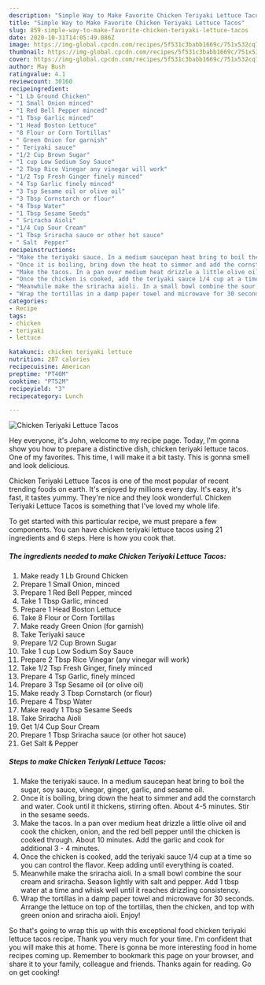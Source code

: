 ```yaml
---
description: "Simple Way to Make Favorite Chicken Teriyaki Lettuce Tacos"
title: "Simple Way to Make Favorite Chicken Teriyaki Lettuce Tacos"
slug: 859-simple-way-to-make-favorite-chicken-teriyaki-lettuce-tacos
date: 2020-10-31T14:05:49.086Z
image: https://img-global.cpcdn.com/recipes/5f531c3babb1669c/751x532cq70/chicken-teriyaki-lettuce-tacos-recipe-main-photo.jpg
thumbnail: https://img-global.cpcdn.com/recipes/5f531c3babb1669c/751x532cq70/chicken-teriyaki-lettuce-tacos-recipe-main-photo.jpg
cover: https://img-global.cpcdn.com/recipes/5f531c3babb1669c/751x532cq70/chicken-teriyaki-lettuce-tacos-recipe-main-photo.jpg
author: May Bush
ratingvalue: 4.1
reviewcount: 30160
recipeingredient:
- "1 Lb Ground Chicken"
- "1 Small Onion minced"
- "1 Red Bell Pepper minced"
- "1 Tbsp Garlic minced"
- "1 Head Boston Lettuce"
- "8 Flour or Corn Tortillas"
- " Green Onion for garnish"
- " Teriyaki sauce"
- "1/2 Cup Brown Sugar"
- "1 cup Low Sodium Soy Sauce"
- "2 Tbsp Rice Vinegar any vinegar will work"
- "1/2 Tsp Fresh Ginger finely minced"
- "4 Tsp Garlic finely minced"
- "3 Tsp Sesame oil or olive oil"
- "3 Tbsp Cornstarch or flour"
- "4 Tbsp Water"
- "1 Tbsp Sesame Seeds"
- " Sriracha Aioli"
- "1/4 Cup Sour Cream"
- "1 Tbsp Sriracha sauce or other hot sauce"
- " Salt  Pepper"
recipeinstructions:
- "Make the teriyaki sauce. In a medium saucepan heat bring to boil the sugar, soy sauce, vinegar, ginger, garlic, and sesame oil."
- "Once it is boiling, bring down the heat to simmer and add the cornstarch and water. Cook until it thickens, stirring often. About 4-5 minutes. Stir in the sesame seeds."
- "Make the tacos. In a pan over medium heat drizzle a little olive oil and cook the chicken, onion, and the red bell pepper until the chicken is cooked through. About 10 minutes. Add the garlic and cook for additional 3 - 4 minutes."
- "Once the chicken is cooked, add the teriyaki sauce 1/4 cup at a time so you can control the flavor. Keep adding until everything is coated."
- "Meanwhile make the sriracha aioli. In a small bowl combine the sour cream and sriracha. Season lightly with salt and pepper. Add 1 tbsp water at a time and whisk well until it reaches drizzling consistency."
- "Wrap the tortillas in a damp paper towel and microwave for 30 seconds. Arrange the lettuce on top of the tortillas, then the chicken, and top with green onion and sriracha aioli. Enjoy!"
categories:
- Recipe
tags:
- chicken
- teriyaki
- lettuce

katakunci: chicken teriyaki lettuce 
nutrition: 287 calories
recipecuisine: American
preptime: "PT40M"
cooktime: "PT52M"
recipeyield: "3"
recipecategory: Lunch

---
```



![Chicken Teriyaki Lettuce Tacos](https://img-global.cpcdn.com/recipes/5f531c3babb1669c/751x532cq70/chicken-teriyaki-lettuce-tacos-recipe-main-photo.jpg)

Hey everyone, it's John, welcome to my recipe page. Today, I'm gonna show you how to prepare a distinctive dish, chicken teriyaki lettuce tacos. One of my favorites. This time, I will make it a bit tasty. This is gonna smell and look delicious.

Chicken Teriyaki Lettuce Tacos is one of the most popular of recent trending foods on earth. It's enjoyed by millions every day. It's easy, it's fast, it tastes yummy. They're nice and they look wonderful. Chicken Teriyaki Lettuce Tacos is something that I've loved my whole life.




To get started with this particular recipe, we must prepare a few components. You can have chicken teriyaki lettuce tacos using 21 ingredients and 6 steps. Here is how you cook that.

<!--inarticleads1-->

##### The ingredients needed to make Chicken Teriyaki Lettuce Tacos:

1. Make ready 1 Lb Ground Chicken
1. Prepare 1 Small Onion, minced
1. Prepare 1 Red Bell Pepper, minced
1. Take 1 Tbsp Garlic, minced
1. Prepare 1 Head Boston Lettuce
1. Take 8 Flour or Corn Tortillas
1. Make ready  Green Onion (for garnish)
1. Take  Teriyaki sauce
1. Prepare 1/2 Cup Brown Sugar
1. Take 1 cup Low Sodium Soy Sauce
1. Prepare 2 Tbsp Rice Vinegar (any vinegar will work)
1. Take 1/2 Tsp Fresh Ginger, finely minced
1. Prepare 4 Tsp Garlic, finely minced
1. Prepare 3 Tsp Sesame oil (or olive oil)
1. Make ready 3 Tbsp Cornstarch (or flour)
1. Prepare 4 Tbsp Water
1. Make ready 1 Tbsp Sesame Seeds
1. Take  Sriracha Aioli
1. Get 1/4 Cup Sour Cream
1. Prepare 1 Tbsp Sriracha sauce (or other hot sauce)
1. Get  Salt &amp; Pepper




<!--inarticleads2-->

##### Steps to make Chicken Teriyaki Lettuce Tacos:

1. Make the teriyaki sauce. In a medium saucepan heat bring to boil the sugar, soy sauce, vinegar, ginger, garlic, and sesame oil.
1. Once it is boiling, bring down the heat to simmer and add the cornstarch and water. Cook until it thickens, stirring often. About 4-5 minutes. Stir in the sesame seeds.
1. Make the tacos. In a pan over medium heat drizzle a little olive oil and cook the chicken, onion, and the red bell pepper until the chicken is cooked through. About 10 minutes. Add the garlic and cook for additional 3 - 4 minutes.
1. Once the chicken is cooked, add the teriyaki sauce 1/4 cup at a time so you can control the flavor. Keep adding until everything is coated.
1. Meanwhile make the sriracha aioli. In a small bowl combine the sour cream and sriracha. Season lightly with salt and pepper. Add 1 tbsp water at a time and whisk well until it reaches drizzling consistency.
1. Wrap the tortillas in a damp paper towel and microwave for 30 seconds. Arrange the lettuce on top of the tortillas, then the chicken, and top with green onion and sriracha aioli. Enjoy!




So that's going to wrap this up with this exceptional food chicken teriyaki lettuce tacos recipe. Thank you very much for your time. I'm confident that you will make this at home. There is gonna be more interesting food in home recipes coming up. Remember to bookmark this page on your browser, and share it to your family, colleague and friends. Thanks again for reading. Go on get cooking!
